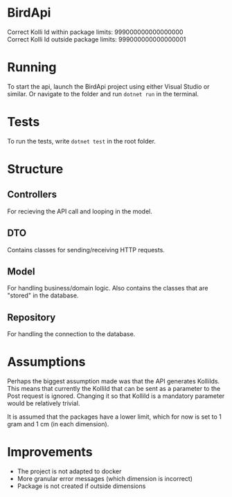 # BirdApi

Correct Kolli Id within package limits: 999000000000000000  
Correct Kolli Id outside package limits: 999000000000000001

# Running

To start the api, launch the BirdApi project using either Visual Studio or similar. Or navigate to the folder and run `dotnet run` in the terminal.

# Tests

To run the tests, write `dotnet test` in the root folder.

# Structure

## Controllers

For recieving the API call and looping in the model.

## DTO

Contains classes for sending/receiving HTTP requests.

## Model

For handling business/domain logic. Also contains the classes that are "stored" in the database.

## Repository

For handling the connection to the database.

# Assumptions

Perhaps the biggest assumption made was that the API generates KolliIds. This means that currently the KolliId that can be sent as a parameter to the Post request is ignored. Changing it so that KolliId is a mandatory parameter would be relatively trivial.

It is assumed that the packages have a lower limit, which for now is set to 1 gram and 1 cm (in each dimension).

# Improvements

- The project is not adapted to docker
- More granular error messages (which dimension is incorrect)
- Package is not created if outside dimensions
